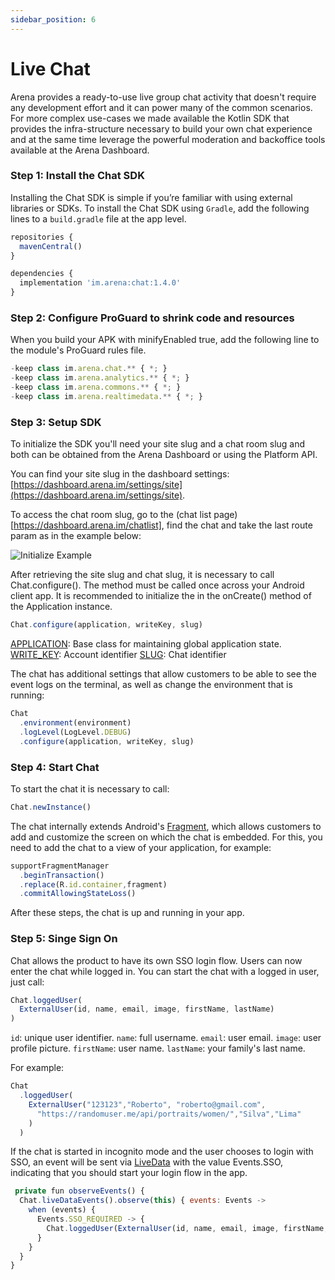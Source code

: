 ```yaml
---
sidebar_position: 6
---
```


# Live Chat

Arena provides a ready-to-use live group chat activity that doesn't require
any development effort and it can power many of the common scenarios.
For more complex use-cases we made available the Kotlin SDK that
provides the infra-structure necessary to build your own chat experience
and at the same time leverage the powerful moderation and backoffice
tools available at the Arena Dashboard.

### Step 1: Install the Chat SDK

Installing the Chat SDK is simple if you’re familiar with using external libraries or SDKs. To install the Chat SDK using `Gradle`, add the following lines to a `build.gradle` file at the app level.

```js
repositories {
  mavenCentral()
}

dependencies {
  implementation 'im.arena:chat:1.4.0'
}
```

### Step 2: Configure ProGuard to shrink code and resources

When you build your APK with minifyEnabled true, add the following line to the module's ProGuard rules file.

```js
-keep class im.arena.chat.** { *; }
-keep class im.arena.analytics.** { *; }
-keep class im.arena.commons.** { *; }
-keep class im.arena.realtimedata.** { *; }
```

### Step 3: Setup SDK

To initialize the SDK you'll need your site slug and a chat room slug and both can be obtained from the Arena Dashboard or using the Platform API.

You can find your site slug in the dashboard settings: [https://dashboard.arena.im/settings/site](https://dashboard.arena.im/settings/site).

To access the chat room slug, go to the (chat list page)[https://dashboard.arena.im/chatlist], find the chat and take the last route param as in the example below:

![Initialize Example](/img/initialize-example.png "Initialize Example")

After retrieving the site slug and chat slug, it is necessary to call Chat.configure(). The method must be called once across your Android client app. It is recommended to initialize the in the onCreate() method of the Application instance.

```js
Chat.configure(application, writeKey, slug)
```

[APPLICATION](https://developer.android.com/reference/android/app/Application): Base class for maintaining global application state.
[WRITE_KEY](https://dashboard.arena.im/settings/site): Account identifier
[SLUG](https://dashboard.arena.im/settings/site): Chat identifier

The chat has additional settings that allow customers to be able to see the event logs on the terminal, as well as change the environment that is running:

```js
Chat
  .environment(environment)
  .logLevel(LogLevel.DEBUG)
  .configure(application, writeKey, slug)
```

### Step 4: Start Chat

To start the chat it is necessary to call:

```js
Chat.newInstance()
```

The chat internally extends Android's [Fragment](https://developer.android.com/guide/fragments), which allows customers to add and customize the screen on which the chat is embedded. For this, you need to add the chat to a view of your application, for example:

```js
supportFragmentManager
  .beginTransaction()
  .replace(R.id.container,fragment)
  .commitAllowingStateLoss()
```

After these steps, the chat is up and running in your app.

### Step 5: Singe Sign On

Chat allows the product to have its own SSO login flow. Users can now enter the chat while logged in. You can start the chat with a logged in user, just call:

```js
Chat.loggedUser(  
  ExternalUser(id, name, email, image, firstName, lastName)  
)
```

`id`: unique user identifier.
`name`: full username.
`email`: user email.
`image`: user profile picture.
`firstName`: user name.
`lastName`: your family's last name.

For example:

```js
Chat
  .loggedUser(
    ExternalUser("123123","Roberto", "roberto@gmail.com",
      "https://randomuser.me/api/portraits/women/","Silva","Lima"
    )
  )
```

If the chat is started in incognito mode and the user chooses to login with SSO, an event will be sent via [LiveData](https://developer.android.com/topic/libraries/architecture/livedata?hl=pt-br) with the value Events.SSO, indicating that you should start your login flow in the app.

```js
 private fun observeEvents() {
  Chat.liveDataEvents().observe(this) { events: Events ->
    when (events) {
      Events.SSO_REQUIRED -> {
        Chat.loggedUser(ExternalUser(id, name, email, image, firstName, lastName))
      }
    }
  }
}
```

